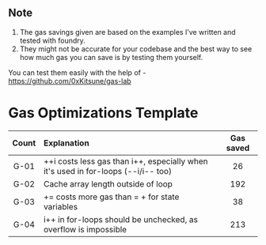 ## Note
1. The gas savings given are based on the examples l've written and tested with foundry. 
2. They might not be accurate for your codebase and the best way to see how much gas you can save is by testing them yourself.

You can test them easily with the help of - https://github.com/0xKitsune/gas-lab


# Gas Optimizations Template

| Count | Explanation | Gas saved |
|:--:|:-------|:--:|
| G-01 | ++i costs less gas than i++, especially when it's used in for-loops (--i/i-- too) | 26 |
| G-02 | Cache array length outside of loop | 192 |
| G-03 | += costs more gas than = + for state variables | 38 |
| G-04 | i++ in for-loops should be unchecked, as overflow is impossible | 213 |

